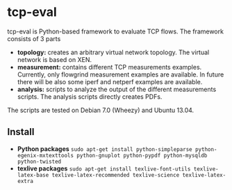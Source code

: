 # tcp-eval

tcp-eval is Python-based framework to evaluate TCP flows. The framework consists of 3 parts

* **topology:** creates an arbitrary virtual network topology. The virtual network is based on XEN.
* **measurement:** contains different TCP measurements examples. Currently, only flowgrind measurement
  examples are available. In future there will be also some iperf and netperf examples are available.
* **analysis:** scripts to analyze the output of the different measurements scripts. The analysis
  scripts directly creates PDFs. 

The scripts are tested on Debian 7.0 (Wheezy) and Ubuntu 13.04.

## Install

* **Python packages** `sudo apt-get install python-simpleparse python-egenix-mxtexttools python-gnuplot python-pypdf python-mysqldb python-twisted`
* **texlive packages** `sudo apt-get install texlive-font-utils texlive-latex-base texlive-latex-recommended texlive-science texlive-latex-extra`
